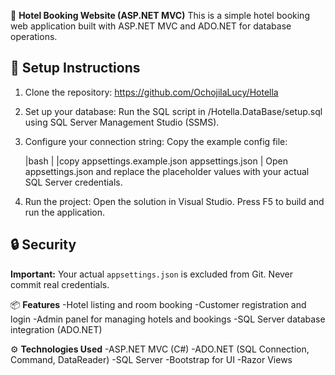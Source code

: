 🏨 **Hotel Booking Website (ASP.NET MVC)**
This is a simple hotel booking web application built with ASP.NET MVC and ADO.NET for database operations.

## 🚀 Setup Instructions

1. Clone the repository: https://github.com/OchojilaLucy/Hotella
   
2. Set up your database: Run the SQL script in /Hotella.DataBase/setup.sql using SQL Server Management Studio (SSMS).

3. Configure your connection string: Copy the example config file:

   |bash                                           |
   |copy appsettings.example.json appsettings.json |
    Open appsettings.json and replace the placeholder values with your actual SQL Server credentials.

4. Run the project: Open the solution in Visual Studio.
   Press F5 to build and run the application.


## 🔒 Security

**Important:** Your actual `appsettings.json` is excluded from Git. Never commit real credentials.

📦 **Features**
-Hotel listing and room booking
-Customer registration and login
-Admin panel for managing hotels and bookings
-SQL Server database integration (ADO.NET)

⚙️ **Technologies Used**
-ASP.NET MVC (C#)
-ADO.NET (SQL Connection, Command, DataReader)
-SQL Server
-Bootstrap for UI
-Razor Views

